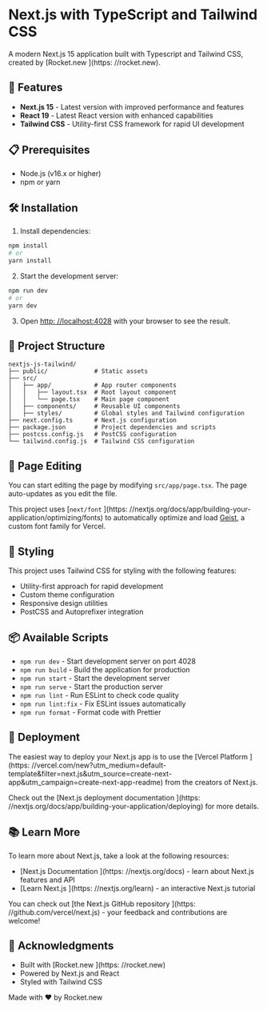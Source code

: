 # Next.js with TypeScript and Tailwind CSS

A modern Next.js 15 application built with Typescript and Tailwind CSS, created by [Rocket.new
](https: //rocket.new).

## 🚀 Features

- **Next.js 15** - Latest version with improved performance and features
- **React 19** - Latest React version with enhanced capabilities
- **Tailwind CSS** - Utility-first CSS framework for rapid UI development

## 📋 Prerequisites

- Node.js (v16.x or higher)
- npm or yarn


## 🛠️ Installation

1. Install dependencies:
  ```bash
  npm install
  # or
  yarn install
  ```

2. Start the development server:
  ```bash
  npm run dev
  # or
  yarn dev
  ```
3. Open [http: //localhost:4028](http://localhost:4028) with your browser to see the result.

## 📁 Project Structure

```
nextjs-js-tailwind/
├── public/             # Static assets
├── src/
│   ├── app/            # App router components
│   │   ├── layout.tsx  # Root layout component
│   │   └── page.tsx    # Main page component
│   ├── components/     # Reusable UI components
│   ├── styles/         # Global styles and Tailwind configuration
├── next.config.ts      # Next.js configuration
├── package.json        # Project dependencies and scripts
├── postcss.config.js   # PostCSS configuration
└── tailwind.config.js  # Tailwind CSS configuration

```

## 🧩 Page Editing

You can start editing the page by modifying `src/app/page.tsx`. The page auto-updates as you edit the file.

This project uses [`next/font`
	](https: //nextjs.org/docs/app/building-your-application/optimizing/fonts) to automatically optimize and load [Geist](https://vercel.com/font), a custom font family for Vercel.

## 🎨 Styling

This project uses Tailwind CSS for styling with the following features:
- Utility-first approach for rapid development
- Custom theme configuration
- Responsive design utilities
- PostCSS and Autoprefixer integration

## 📦 Available Scripts

- `npm run dev` - Start development server on port 4028
- `npm run build` - Build the application for production
- `npm run start` - Start the development server
- `npm run serve` - Start the production server
- `npm run lint` - Run ESLint to check code quality
- `npm run lint:fix` - Fix ESLint issues automatically
- `npm run format` - Format code with Prettier

## 📱 Deployment

The easiest way to deploy your Next.js app is to use the [Vercel Platform
	](https: //vercel.com/new?utm_medium=default-template&filter=next.js&utm_source=create-next-app&utm_campaign=create-next-app-readme) from the creators of Next.js.

Check out the [Next.js deployment documentation
	](https: //nextjs.org/docs/app/building-your-application/deploying) for more details.

## 📚 Learn More

To learn more about Next.js, take a look at the following resources:

- [Next.js Documentation
	](https: //nextjs.org/docs) - learn about Next.js features and API
- [Learn Next.js
	](https: //nextjs.org/learn) - an interactive Next.js tutorial

You can check out [the Next.js GitHub repository
	](https: //github.com/vercel/next.js) - your feedback and contributions are welcome!

## 🙏 Acknowledgments

- Built with [Rocket.new
	](https: //rocket.new)
- Powered by Next.js and React
- Styled with Tailwind CSS

Made with ❤️ by Rocket.new